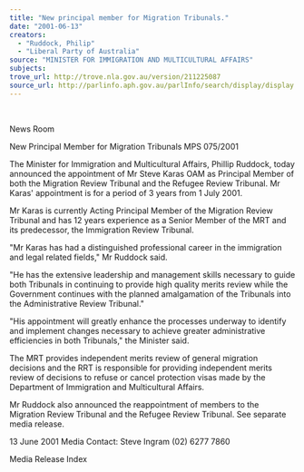 ```yaml
---
title: "New principal member for Migration Tribunals."
date: "2001-06-13"
creators:
  - "Ruddock, Philip"
  - "Liberal Party of Australia"
source: "MINISTER FOR IMMIGRATION AND MULTICULTURAL AFFAIRS"
subjects:
trove_url: http://trove.nla.gov.au/version/211225087
source_url: http://parlinfo.aph.gov.au/parlInfo/search/display/display.w3p;query=Id%3A%22media/pressrel/A1A46%22
---
```


  

 News Room

 New Principal Member for Migration Tribunals MPS 075/2001

 The Minister for Immigration and Multicultural Affairs, Phillip Ruddock, today announced the appointment of Mr Steve Karas OAM as Principal Member of both the Migration Review Tribunal and the Refugee Review Tribunal. Mr Karas' appointment is for a period of 3 years from 1 July 2001.

 Mr Karas is currently Acting Principal Member of the Migration Review Tribunal and has 12 years experience as a Senior Member of the MRT and its predecessor, the Immigration Review Tribunal.

 "Mr Karas has had a distinguished professional career in the immigration and legal related fields," Mr Ruddock said.

 "He has the extensive leadership and management skills necessary to guide both Tribunals in continuing to provide high quality merits review while the Government continues with the planned amalgamation of the Tribunals into the Administrative Review Tribunal."

 "His appointment will greatly enhance the processes underway to identify and implement changes necessary to achieve greater administrative efficiencies in both Tribunals," the Minister said.

 The MRT provides independent merits review of general migration decisions and the RRT is responsible for providing independent merits review of decisions to refuse or cancel protection visas made by the Department of Immigration and Multicultural Affairs.

 Mr Ruddock also announced the reappointment of members to the Migration Review Tribunal and the Refugee Review Tribunal. See separate media release.

 13 June 2001 Media Contact: Steve Ingram (02) 6277 7860

 Media Release Index

  

